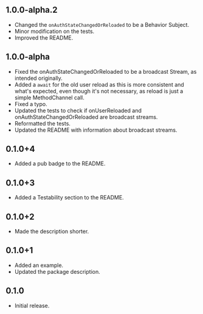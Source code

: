 ## 1.0.0-alpha.2

* Changed the `onAuthStateChangedOrReloaded` to be a Behavior Subject.
* Minor modification on the tests.
* Improved the README.

## 1.0.0-alpha

* Fixed the onAuthStateChangedOrReloaded to be a broadcast Stream, as intended originally.
* Added a `await` for the old user reload as this is more consistent and what's expected, even though it's not necessary, as reload is just a simple MethodChannel call.
* Fixed a typo.
* Updated the tests to check if onUserReloaded and onAuthStateChangedOrReloaded are broadcast streams.
* Reformatted the tests.
* Updated the README with information about broadcast streams.

## 0.1.0+4

* Added a pub badge to the README.

## 0.1.0+3

* Added a Testability section to the README.

## 0.1.0+2

* Made the description shorter.

## 0.1.0+1

* Added an example.
* Updated the package description.

## 0.1.0

* Initial release.
